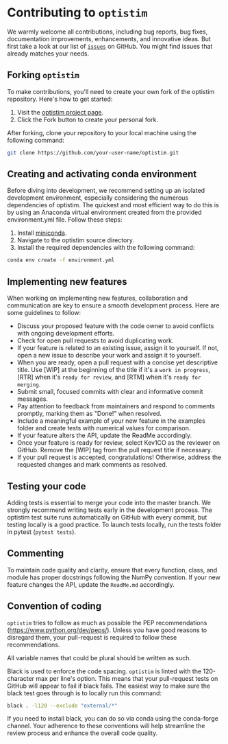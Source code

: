 # Contributing to `optistim`
We warmly welcome all contributions, including bug reports, bug fixes, documentation improvements, enhancements, and innovative ideas. 
But first take a look at our list of [`issues`](https://github.com/Kev1CO/optistim/issues) on GitHub.
You might find issues that already matches your needs.


## Forking `optistim`

To make contributions, you'll need to create your own fork of the optistim repository. Here's how to get started:

1. Visit the [optistim project page](https://github.com/Kev1CO/optistim).
2. Click the Fork button to create your personal fork.

After forking, clone your repository to your local machine using the following command:

```bash
git clone https://github.com/your-user-name/optistim.git
```

## Creating and activating conda environment

Before diving into development, we recommend setting up an isolated development environment, especially considering the numerous dependencies of optistim. The quickest and most efficient way to do this is by using an Anaconda virtual environment created from the provided environment.yml file. Follow these steps:

1. Install [miniconda](https://conda.io/miniconda.html).
2. Navigate to the optistim source directory.
3. Install the required dependencies with the following command:

```bash
conda env create -f environment.yml
```

## Implementing new features


When working on implementing new features, collaboration and communication are key to ensure a smooth development process. Here are some guidelines to follow:

- Discuss your proposed feature with the code owner to avoid conflicts with ongoing development efforts.
- Check for open pull requests to avoid duplicating work.
- If your feature is related to an existing issue, assign it to yourself. If not, open a new issue to describe your work and assign it to yourself.
- When you are ready, open a pull request with a concise yet descriptive title. Use [WIP] at the beginning of the title if it's a `work in progress`, [RTR] when it's `ready for review`, and [RTM] when it's `ready for merging`.
- Submit small, focused commits with clear and informative commit messages.
- Pay attention to feedback from maintainers and respond to comments promptly, marking them as "Done!" when resolved.
- Include a meaningful example of your new feature in the examples folder and create tests with numerical values for comparison.
- If your feature alters the API, update the ReadMe accordingly.
- Once your feature is ready for review, select Kev1CO as the reviewer on GitHub. Remove the [WIP] tag from the pull request title if necessary.
- If your pull request is accepted, congratulations! Otherwise, address the requested changes and mark comments as resolved.

## Testing your code

Adding tests is essential to merge your code into the master branch.
We strongly recommend writing tests early in the development process.
The optistim test suite runs automatically on GitHub with every commit, but testing locally is a good practice.
To launch tests locally, run the tests folder in pytest (`pytest tests`).

## Commenting

To maintain code quality and clarity, ensure that every function, class, and module has proper docstrings following the NumPy convention.
If your new feature changes the API, update the `ReadMe.md` accordingly.

## Convention of coding

`optistim` tries to follow as much as possible the PEP recommendations (https://www.python.org/dev/peps/). 
Unless you have good reasons to disregard them, your pull-request is required to follow these recommendations.

All variable names that could be plural should be written as such.

Black is used to enforce the code spacing. 
`optistim` is linted with the 120-character max per line's option. 
This means that your pull-request tests on GitHub will appear to fail if black fails. 
The easiest way to make sure the black test goes through is to locally run this command:
```bash
black . -l120 --exclude "external/*"
```
If you need to install black, you can do so via conda using the conda-forge channel.
Your adherence to these conventions will help streamline the review process and enhance the overall code quality.
